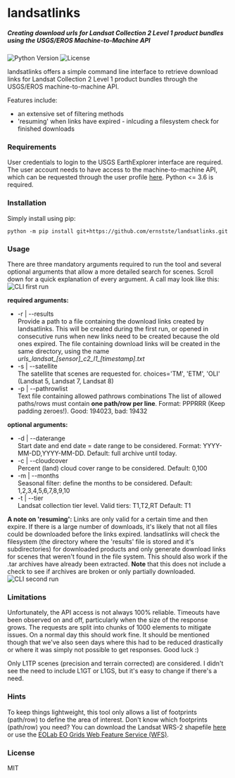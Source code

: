 # landsatlinks


##### Creating download urls for Landsat Collection 2 Level 1 product bundles using the USGS/EROS Machine-to-Machine API
![Python Version](https://img.shields.io/badge/python-%3E=v3.6-blue)
![License](https://img.shields.io/badge/license-MIT-brightgreen) 

landsatlinks offers a simple command line interface to retrieve download links for Landsat Collection 2 Level 1 product bundles through the USGS/EROS machine-to-machine API.

Features include:
  - an extensive set of filtering methods
  - 'resuming' when links have expired - inlcuding a filesystem check for finished downloads


### Requirements
User credentials to login to the USGS EarthExplorer interface are required. The user account needs to have access to the machine-to-machine API, which can be requested through the user profile [here](https://ers.cr.usgs.gov/profile/access).
Python <= 3.6 is required.

### Installation
Simply install using pip:
```
python -m pip install git+https://github.com/ernstste/landsatlinks.git
```

### Usage
There are three mandatory arguments required to run the tool and several optional arguments that allow a more detailed search for scenes. Scroll down for a quick explanation of every argument. A call may look like this:
![CLI first run](https://raw.githubusercontent.com/ernstste/landsatlinks/master/demo/first_run.gif)

__required arguments:__
- -r | --results  
  Provide a path to a file containing the download links created by landsatlinks. This will be created during the first run, or opened in consecutive runs when new links need to be created because the old ones expired. The file containing download links will be created in the same directory, using the name _urls\_landsat\_[sensor]\_c2\_l1\_[timestamp].txt_
- -s | --satellite  
  The satellite that scenes are requested for.
  choices='TM', 'ETM', 'OLI' (Landsat 5, Landsat 7, Landsat 8)
- -p | --pathrowlist  
  Text file containing allowed pathrows combinations
  The list of allowed paths/rows must contain __one path/row per line__.
  Format: PPPRRR (Keep padding zeroes!). Good: 194023, bad: 19432

__optional arguments:__
- -d | --daterange  
  Start date and end date = date range to be considered. 
  Format: YYYY-MM-DD,YYYY-MM-DD.
  Default: full archive until today.
- -c | --cloudcover  
  Percent (land) cloud cover range to be considered.
  Default: 0,100
- -m | --months  
  Seasonal filter: define the months to be considered.
  Default: 1,2,3,4,5,6,7,8,9,10
- -t | --tier  
  Landsat collection tier level. 
  Valid tiers: T1,T2,RT
  Default: T1

__A note on 'resuming':__
Links are only valid for a certain time and then expire. If there is a large number of downloads, it's likely that not all files could be downloaded before the links expired. landsatlinks will check the filesystem (the directory where the 'results' file is stored and it's subdirectories) for downloaded products and only generate download links for scenes that weren't found in the file system. This should also work if the .tar archives have already been extracted. __Note__ that this does not include a check to see if archives are broken or only partially downloaded.
![CLI second run](https://raw.githubusercontent.com/ernstste/landsatlinks/master/demo/consecutive_run.gif)


### Limitations
Unfortunately, the API access is not always 100% reliable. Timeouts have been observed on and off, particularly when the size of the response grows. The requests are split into chunks of 1000 elements to mitigate issues. On a normal day this should work fine. It should be mentioned though that we've also seen days where this had to be reduced drastically or where it was simply not possible to get responses. Good luck :)

Only L1TP scenes (precision and terrain corrected) are considered. I didn't see the need to include L1GT or L1GS, but it's easy to change if there's a need.


### Hints
To keep things lightweight, this tool only allows a list of footprints (path/row) to define the area of interest. Don't know which footprints (path/row) you need? You can download the Landsat WRS-2 shapefile [here](https://www.usgs.gov/media/files/landsat-wrs-2-descending-path-row-shapefile) or use the [EOLab EO Grids Web Feature Service (WFS)](https://ows.geo.hu-berlin.de/services/eo-grids/).

### License
MIT